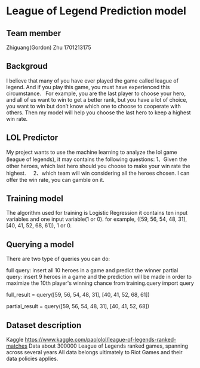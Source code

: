 # League of Legend Prediction model

## Team member
   Zhiguang(Gordon) Zhu 
   1701213175
  
## Backgroud 
I believe that many of you have ever played the game called league of legend. And if you play this game, you must have experienced this circumstance.
   
For example, you are the last player to choose your hero, and all of us want to win to get a better rank, but you have a lot of choice, you want to win but don’t know which one to choose to cooperate with others. Then my model will help you choose the last hero to keep a highest win rate.

## LOL Predictor
My project wants to use the machine learning to analyze the lol game (league of legends), it may contains the following questions:
      1、Given the other heroes, which last hero should you choose to make your win rate the highest.
      2、which team will win considering all the heroes chosen. I can offer the win rate, you can gamble on it.
      
## Training model
The algorithm used for training is Logistic Regression
it contains ten input variables and one input variable(1 or 0).
for example, ([59, 56, 54, 48, 31],[40, 41, 52, 68, 61]), 1 or 0.

## Querying a model
There are two type of queries you can do:

full query: insert all 10 heroes in a game and predict the winner
partial query: insert 9 heroes in a game and the prediction will be made in order to maximize the 10th player's winning chance
from training.query import query

full_result = query([59, 56, 54, 48, 31],
                    [40, 41, 52, 68, 61])

partial_result = query([59, 56, 54, 48, 31],
                       [40, 41, 52, 68])
                      
## Dataset description
Kaggle https://www.kaggle.com/paololol/league-of-legends-ranked-matches
Data about 300000 League of Legends ranked games, spanning across several years
All data belongs ultimately to Riot Games and their data policies applies. 
